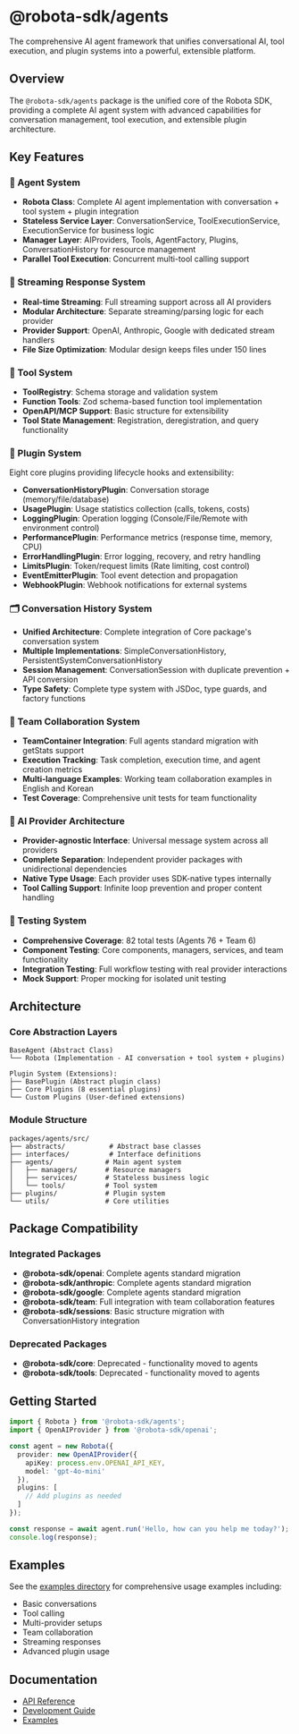 # @robota-sdk/agents

The comprehensive AI agent framework that unifies conversational AI, tool execution, and plugin systems into a powerful, extensible platform.

## Overview

The `@robota-sdk/agents` package is the unified core of the Robota SDK, providing a complete AI agent system with advanced capabilities for conversation management, tool execution, and extensible plugin architecture.

## Key Features

### 🤖 Agent System
- **Robota Class**: Complete AI agent implementation with conversation + tool system + plugin integration
- **Stateless Service Layer**: ConversationService, ToolExecutionService, ExecutionService for business logic
- **Manager Layer**: AIProviders, Tools, AgentFactory, Plugins, ConversationHistory for resource management
- **Parallel Tool Execution**: Concurrent multi-tool calling support

### 🌊 Streaming Response System
- **Real-time Streaming**: Full streaming support across all AI providers
- **Modular Architecture**: Separate streaming/parsing logic for each provider
- **Provider Support**: OpenAI, Anthropic, Google with dedicated stream handlers
- **File Size Optimization**: Modular design keeps files under 150 lines

### 🔧 Tool System
- **ToolRegistry**: Schema storage and validation system
- **Function Tools**: Zod schema-based function tool implementation
- **OpenAPI/MCP Support**: Basic structure for extensibility
- **Tool State Management**: Registration, deregistration, and query functionality

### 🔌 Plugin System
Eight core plugins providing lifecycle hooks and extensibility:

- **ConversationHistoryPlugin**: Conversation storage (memory/file/database)
- **UsagePlugin**: Usage statistics collection (calls, tokens, costs)
- **LoggingPlugin**: Operation logging (Console/File/Remote with environment control)
- **PerformancePlugin**: Performance metrics (response time, memory, CPU)
- **ErrorHandlingPlugin**: Error logging, recovery, and retry handling
- **LimitsPlugin**: Token/request limits (Rate limiting, cost control)
- **EventEmitterPlugin**: Tool event detection and propagation
- **WebhookPlugin**: Webhook notifications for external systems

### 🗂️ Conversation History System
- **Unified Architecture**: Complete integration of Core package's conversation system
- **Multiple Implementations**: SimpleConversationHistory, PersistentSystemConversationHistory
- **Session Management**: ConversationSession with duplicate prevention + API conversion
- **Type Safety**: Complete type system with JSDoc, type guards, and factory functions

### 🤝 Team Collaboration System
- **TeamContainer Integration**: Full agents standard migration with getStats support
- **Execution Tracking**: Task completion, execution time, and agent creation metrics
- **Multi-language Examples**: Working team collaboration examples in English and Korean
- **Test Coverage**: Comprehensive unit tests for team functionality

### 🔌 AI Provider Architecture
- **Provider-agnostic Interface**: Universal message system across all providers
- **Complete Separation**: Independent provider packages with unidirectional dependencies
- **Native Type Usage**: Each provider uses SDK-native types internally
- **Tool Calling Support**: Infinite loop prevention and proper content handling

### 🧪 Testing System
- **Comprehensive Coverage**: 82 total tests (Agents 76 + Team 6)
- **Component Testing**: Core components, managers, services, and team functionality
- **Integration Testing**: Full workflow testing with real provider interactions
- **Mock Support**: Proper mocking for isolated unit testing

## Architecture

### Core Abstraction Layers

```
BaseAgent (Abstract Class)
└── Robota (Implementation - AI conversation + tool system + plugins)

Plugin System (Extensions):
├── BasePlugin (Abstract plugin class)
├── Core Plugins (8 essential plugins)
└── Custom Plugins (User-defined extensions)
```

### Module Structure

```
packages/agents/src/
├── abstracts/           # Abstract base classes
├── interfaces/          # Interface definitions
├── agents/             # Main agent system
│   ├── managers/       # Resource managers
│   ├── services/       # Stateless business logic
│   └── tools/          # Tool system
├── plugins/            # Plugin system
└── utils/              # Core utilities
```

## Package Compatibility

### Integrated Packages
- **@robota-sdk/openai**: Complete agents standard migration
- **@robota-sdk/anthropic**: Complete agents standard migration  
- **@robota-sdk/google**: Complete agents standard migration
- **@robota-sdk/team**: Full integration with team collaboration features
- **@robota-sdk/sessions**: Basic structure migration with ConversationHistory integration

### Deprecated Packages
- **@robota-sdk/core**: Deprecated - functionality moved to agents
- **@robota-sdk/tools**: Deprecated - functionality moved to agents

## Getting Started

```typescript
import { Robota } from '@robota-sdk/agents';
import { OpenAIProvider } from '@robota-sdk/openai';

const agent = new Robota({
  provider: new OpenAIProvider({
    apiKey: process.env.OPENAI_API_KEY,
    model: 'gpt-4o-mini'
  }),
  plugins: [
    // Add plugins as needed
  ]
});

const response = await agent.run('Hello, how can you help me today?');
console.log(response);
```

## Examples

See the [examples directory](../../examples/) for comprehensive usage examples including:
- Basic conversations
- Tool calling
- Multi-provider setups
- Team collaboration
- Streaming responses
- Advanced plugin usage

## Documentation

- [API Reference](../../api-reference/agents/)
- [Development Guide](../../development/)
- [Examples](../../examples/) 
